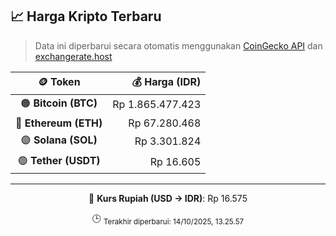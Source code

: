 

<!-- HARGA_KRIPTO -->
## 📈 Harga Kripto Terbaru

> Data ini diperbarui secara otomatis menggunakan [CoinGecko API](https://www.coingecko.com/) dan [exchangerate.host](https://exchangerate.host/)

<div align="center">

| 🪙 Token | 💰 Harga (IDR) |
|:------:|---------------:|
| 🟠 **Bitcoin (BTC)**   | Rp 1.865.477.423 |
| 🔵 **Ethereum (ETH)**  | Rp 67.280.468 |
| 🟣 **Solana (SOL)**    | Rp 3.301.824 |
| 🟢 **Tether (USDT)**   | Rp 16.605 |

---

💱 **Kurs Rupiah (USD → IDR)**: Rp 16.575

🕒 <sub>Terakhir diperbarui: 14/10/2025, 13.25.57</sub>

</div>
<!-- /HARGA_KRIPTO -->